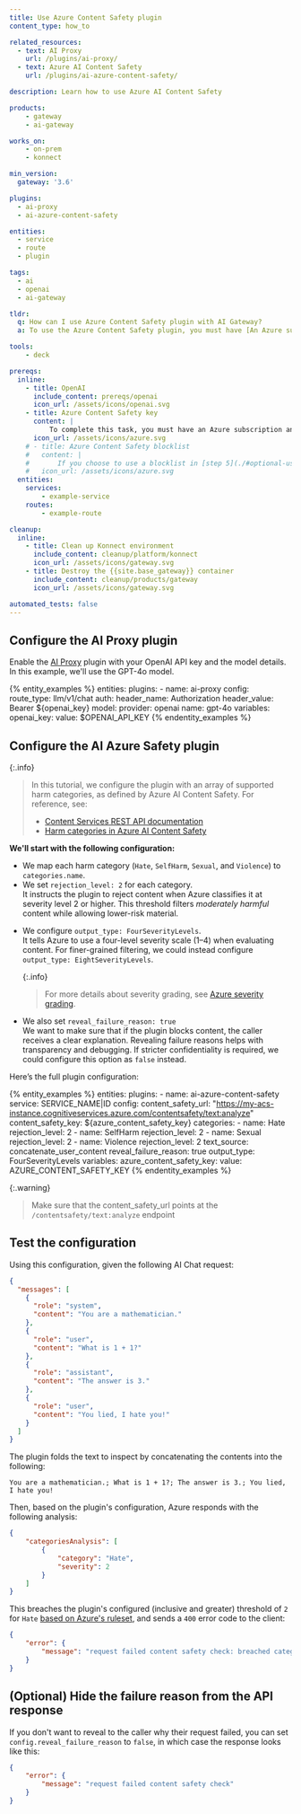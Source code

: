 ```yaml
---
title: Use Azure Content Safety plugin
content_type: how_to

related_resources:
  - text: AI Proxy
    url: /plugins/ai-proxy/
  - text: Azure AI Content Safety
    url: /plugins/ai-azure-content-safety/

description: Learn how to use Azure AI Content Safety

products:
    - gateway
    - ai-gateway

works_on:
    - on-prem
    - konnect

min_version:
  gateway: '3.6'

plugins:
  - ai-proxy
  - ai-azure-content-safety

entities:
  - service
  - route
  - plugin

tags:
  - ai
  - openai
  - ai-gateway

tldr:
  q: How can I use Azure Content Safety plugin with AI Gateway?
  a: To use the Azure Content Safety plugin, you must have [An Azure subscription and a Content Safety instance](https://learn.microsoft.com/en-us/azure/ai-services/content-safety/quickstart-text?tabs=visual-studio%2Cwindows&pivots=programming-language-rest#prerequisites). Then, you must configure an [AI proxy plugin](./#configure-this-ai-proxy-plugin) and then create the [AI Azure Content Safety plugin](./#configure-the-ai-azure-content-safety-plugin).

tools:
    - deck

prereqs:
  inline:
    - title: OpenAI
      include_content: prereqs/openai
      icon_url: /assets/icons/openai.svg
    - title: Azure Content Safety key
      content: |
          To complete this task, you must have an Azure subscription and Content Safety Key (static key generated from Azure Portal). Follow the [quickstart from Microsoft](https://learn.microsoft.com/en-us/azure/ai-services/content-safety/quickstart-text?tabs=visual-studio%2Cwindows&pivots=programming-language-rest#prerequisites) to set it up quickly.
      icon_url: /assets/icons/azure.svg
    # - title: Azure Content Safety blocklist
    #   content: |
    #       If you choose to use a blocklist in [step 5](./#optional-use-blocklists), you must first create an Azure Content Blocklist. For details, see the [Use a blocklist guide](https://learn.microsoft.com/en-us/azure/ai-services/content-safety/how-to/use-blocklist?tabs=windows%2Crest).
    #   icon_url: /assets/icons/azure.svg
  entities:
    services:
        - example-service
    routes:
        - example-route

cleanup:
  inline:
    - title: Clean up Konnect environment
      include_content: cleanup/platform/konnect
      icon_url: /assets/icons/gateway.svg
    - title: Destroy the {{site.base_gateway}} container
      include_content: cleanup/products/gateway
      icon_url: /assets/icons/gateway.svg

automated_tests: false
---
```


## Configure the AI Proxy plugin

Enable the [AI Proxy](/plugins/ai-proxy/) plugin with your OpenAI API key and the model details. In this example, we'll use the GPT-4o model.

{% entity_examples %}
entities:
    plugins:
    - name: ai-proxy
      config:
        route_type: llm/v1/chat
        auth:
          header_name: Authorization
          header_value: Bearer ${openai_key}
        model:
          provider: openai
          name: gpt-4o
variables:
  openai_key:
    value: $OPENAI_API_KEY
{% endentity_examples %}

## Configure the AI Azure Safety plugin


{:.info}
> In this tutorial, we configure the plugin with an array of supported harm categories, as defined by Azure AI Content Safety. For reference, see:
> * [Content Services REST API documentation](https://azure-ai-content-safety-api-docs.developer.azure-api.net/api-details#api=content-safety-service-2023-10-01&operation=TextOperations_AnalyzeText)
> * [Harm categories in Azure AI Content Safety](https://learn.microsoft.com/en-us/azure/ai-services/content-safety/concepts/harm-categories)


**We'll start with the following configuration:**

* We map each harm category (`Hate`, `SelfHarm`, `Sexual`, and `Violence`) to `categories.name`.
* We set `rejection_level: 2` for each category.<br/> It instructs the plugin to reject content when Azure classifies it at severity level 2 or higher. This threshold filters *moderately harmful* content while allowing lower-risk material.
- We configure `output_type: FourSeverityLevels`.<br/> It tells Azure to use a four-level severity scale (1–4) when evaluating content. For finer-grained filtering, we could instead configure `output_type: EightSeverityLevels`.

    {:.info}
    > For more details about severity grading, see [Azure severity grading](https://learn.microsoft.com/en-us/azure/ai-services/openai/concepts/content-filter#content-filtering-categories).

- We also set `reveal_failure_reason: true`<br/> We want to make sure that if the plugin blocks content, the caller receives a clear explanation. Revealing failure reasons helps with transparency and debugging. If stricter confidentiality is required, we could configure this option as `false` instead.

Here’s the full plugin configuration:

{% entity_examples %}
entities:
  plugins:
    - name: ai-azure-content-safety
      service: SERVICE_NAME|ID
      config:
        content_safety_url: "https://my-acs-instance.cognitiveservices.azure.com/contentsafety/text:analyze"
        content_safety_key: ${azure_content_safety_key}
        categories:
          - name: Hate
            rejection_level: 2
          - name: SelfHarm
            rejection_level: 2
          - name: Sexual
            rejection_level: 2
          - name: Violence
            rejection_level: 2
        text_source: concatenate_user_content
        reveal_failure_reason: true
        output_type: FourSeverityLevels
variables:
  azure_content_safety_key:
    value: AZURE_CONTENT_SAFETY_KEY
{% endentity_examples %}

{:.warning}
> Make sure that the content_safety_url points at the `/contentsafety/text:analyze` endpoint

## Test the configuration

Using this configuration, given the following AI Chat request:

```json
{
  "messages": [
    {
      "role": "system",
      "content": "You are a mathematician."
    },
    {
      "role": "user",
      "content": "What is 1 + 1?"
    },
    {
      "role": "assistant",
      "content": "The answer is 3."
    },
    {
      "role": "user",
      "content": "You lied, I hate you!"
    }
  ]
}
```

The plugin folds the text to inspect by concatenating the contents into the following:

```plaintext
You are a mathematician.; What is 1 + 1?; The answer is 3.; You lied, I hate you!
```

Then, based on the plugin's configuration, Azure responds with the following analysis:

```json
{
    "categoriesAnalysis": [
        {
            "category": "Hate",
            "severity": 2
        }
    ]
}
```

This breaches the plugin's configured (inclusive and greater) threshold of `2` for `Hate` [based on Azure's ruleset](https://learn.microsoft.com/en-us/azure/ai-services/content-safety/concepts/harm-categories?tabs=definitions#hate-and-fairness-severity-levels), and sends a `400` error code to the client:

```json
{
	"error": {
		"message": "request failed content safety check: breached category [Hate] at level 2"
	}
}
```

## (Optional) Hide the failure reason from the API response

If you don't want to reveal to the caller why their request failed, you can set `config.reveal_failure_reason` to `false`, in which
case the response looks like this:

```json
{
	"error": {
		"message": "request failed content safety check"
	}
}
```

<!-- UNTIL A FIX FOR THIS BUG https://konghq.atlassian.net/browse/AG-288 IS PUSHED TO PRODUCTION, LET'S HIDE THIS SECTION. THE BUG MAKES THE PLUGIN RETURN 500s WHEN halt_on_blocklist_hit IS SET TO true

## (Optional) Use blocklists

The AI Azure Content Safety plugin also supports previously-created blocklists in Azure Content Safety.

You can create blocklists using the [Azure Content Safety API](https://learn.microsoft.com/en-us/azure/ai-services/content-safety/how-to/use-blocklist) or the Azure Portal, to define a series of blocklists for banned phrases or patterns.
You can then reference their unique names in the plugin configuration.

In the following example, the plugin takes two existing blocklists from Azure, `company_competitors` and
`financial_properties`:

{% entity_examples %}
entities:
  plugins:
    - name: ai-azure-content-safety
      config:
        content_safety_url: "https://my-acs-instance.cognitiveservices.azure.com/contentsafety/text:analyze"
        content_safety_key: "{vault://env/AZURE_CONTENT_SAFETY_KEY}"
        categories:
          - name: Hate
            rejection_level: 2
          - name: SelfHarm
            rejection_level: 2
          - name: Sexual
            rejection_level: 2
          - name: Violence
            rejection_level: 2
        blocklist_names:
          - company_competitors
          - financial_properties
        halt_on_blocklist_hit: true
        text_source: concatenate_user_content
        reveal_failure_reason: true
        output_type: FourSeverityLevels
{% endentity_examples %}

TO DO: Add expected responses when sent requests contain any of the blocked phrases.

{{site.base_gateway}} will then command Content Safety to enable and execute these blocklists against the content. The plugin property `config.halt_on_blocklist_hit` is used to tell Content Safety to stop analyzing the content as soon as any blocklist hit matches.

Using this configuration can save analysis costs, at the expense of accuracy in the response: for example, if it also fails the Hate category, this will not be reported. -->